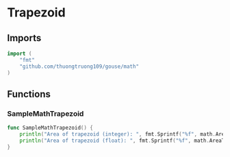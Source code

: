 # Trapezoid

## Imports

```go
import (
	"fmt"
	"github.com/thuongtruong109/gouse/math"
)
```
## Functions


### SampleMathTrapezoid

```go
func SampleMathTrapezoid() {
	println("Area of trapezoid (integer): ", fmt.Sprintf("%f", math.AreaTrapezoid(10, 20, 30)))
	println("Area of trapezoid (float): ", fmt.Sprintf("%f", math.AreaTrapezoidF(10.0, 20.0, 30.0)))
}
```
